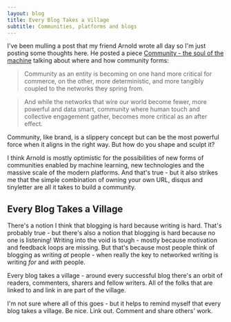 ```yaml
---
layout: blog
title: Every Blog Takes a Village
subtitle: Communities, platforms and blogs
---
```


I've been mulling a post that my friend Arnold wrote all day so I'm just posting some thoughts here. He posted a piece [Community - the soul of the machine](http://arnoldwaldstein.com/2016/12/community-soul-machine/) talking about where and how community forms:

>Community as an entity is becoming on one hand more critical for commerce, on the other, more deterministic, and more tangibly coupled to the networks they spring from.

>And while the networks that wire our world become fewer, more powerful and data smart, community where human touch and collective engagement gather, becomes more critical as an after effect.

Community, like brand, is a slippery concept but can be the most powerful force when it aligns in the right way. But how do you shape and sculpt it?

I think Arnold is mostly optimistic for the possibilities of new forms of communities enabled by machine learning, new technologies and the massive scale of the modern platforms. And that's true - but it also strikes me that the simple combination of owning your own URL, disqus and tinyletter are all it takes to build a community.

## Every Blog Takes a Village

There's a notion I think that blogging is hard because writing is hard. That's probably true - but there's also a notion that blogging is hard because no one is listening! Writing into the void is tough - mostly because motivation and feedback loops are missing. But that's because most people think of blogging as writing *at* people - when really the key to networked writing is writing *for* and *with* people.

Every blog takes a village - around every successful blog there's an orbit of readers, commenters, sharers and fellow writers. All of the folks that are linked to and link in are part of the village.

I'm not sure where all of this goes - but it helps to remind myself that every blog takes a village. Be nice. Link out. Comment and share others' work.